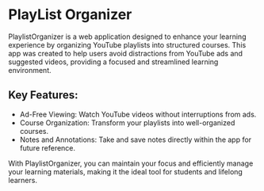 # PlayList Organizer

PlaylistOrganizer is a web application designed to enhance your learning experience by organizing YouTube playlists into structured courses. This app was created to help users avoid distractions from YouTube ads and suggested videos, providing a focused and streamlined learning environment.

## Key Features:

- Ad-Free Viewing: Watch YouTube videos without interruptions from ads.
- Course Organization: Transform your playlists into well-organized courses.
- Notes and Annotations: Take and save notes directly within the app for future reference.

With PlaylistOrganizer, you can maintain your focus and efficiently manage your learning materials, making it the ideal tool for students and lifelong learners.

